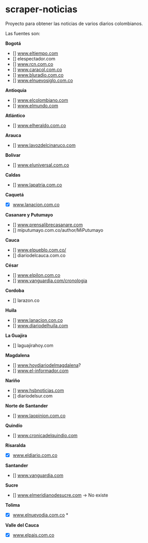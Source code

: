 # scraper-noticias
Proyecto para obtener las noticias de varios diarios colombianos.


Las fuentes son: 

**Bogotá**
- [] www.eltiempo.com
- [] elespectador.com
- [] www.rcn.com.co
- [] www.caracol.com.co
- [] www.bluradio.com.co
- [] www.elnuevosiglo.com.co

**Antioquia**
- [] www.elcolombiano.com
- [] www.elmundo.com

**Atlántico**
- [] www.elheraldo.com.co

**Arauca**
- [] www.lavozdelcinaruco.com

**Bolivar**
- [] www.eluniversal.com.co

**Caldas**
- [] www.lapatria.com.co

**Caquetá**
- [X] www.lanacion.com.co

**Casanare y Putumayo**
- [] www.prensalibrecasanare.com
- [] miputumayo.com.co/author/MiPutumayo

**Cauca**
- [] www.elpueblo.com.co/
- [] diariodelcauca.com.co

**César**
- [] www.elpilon.com.co
- [] www.vanguardia.com/cronologia

**Cordoba**
- [] larazon.co

**Huila**
- [] www.lanacion.con.co
- [] www.diariodelhuila.com

**La Guajira**
- [] laguajirahoy.com

**Magdalena**
- [] www.hoydiariodelmagdalena?
- [] www.el-informador.com

**Nariño**
- [] www.hsbnoticias.com
- [] diariodelsur.com

**Norte de Santander**
- [] www.laopinion.com.co

**Quindío**
- [] www.cronicadelquindio.com

**Risaralda**
- [X] www.eldiario.com.co

**Santander**
- [] www.vanguardia.com

**Sucre**
- [] www.elmeridianodesucre.com -> No existe

**Tolima**
- [X] www.elnuevodia.com.co *

**Valle del Cauca**
- [X] www.elpais.com.co
